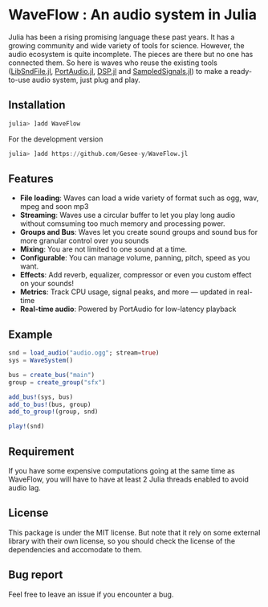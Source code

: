# WaveFlow : An audio system in Julia

Julia has been a rising promising language these past years. It has a growing community and wide variety of tools for science. However, the audio ecosystem is quite incomplete. The pieces are there but no one has connected them.
So here is waves who reuse the existing tools ([LibSndFile.jl](), [PortAudio.jl](), [DSP.jl]() and [SampledSignals.jl]()) to make a ready-to-use audio system, just plug and play.

## Installation

```julia
julia> ]add WaveFlow
```

For the development version

```julia
julia> ]add https://github.com/Gesee-y/WaveFlow.jl
```

## Features

* **File loading**: Waves can load a wide variety of format such as ogg, wav, mpeg and soon mp3
* **Streaming**: Waves use a circular buffer to let you play long audio without comsuming too much memory and processing power.
* **Groups and Bus**: Waves let you create sound groups and sound bus for more granular control over you sounds
* **Mixing**: You are not limited to one sound at a time.
* **Configurable**: You can manage volume, panning, pitch, speed as you want.
* **Effects**: Add reverb, equalizer, compressor or even you custom effect on your sounds!
* **Metrics**: Track CPU usage, signal peaks, and more — updated in real-time
* **Real-time audio**: Powered by PortAudio for low-latency playback

## Example

```julia
snd = load_audio("audio.ogg"; stream=true)
sys = WaveSystem()

bus = create_bus("main")
group = create_group("sfx")

add_bus!(sys, bus)
add_to_bus!(bus, group)
add_to_group!(group, snd)

play!(snd)
```

## Requirement

If you have some expensive computations going at the same time as WaveFlow, you will have to have at least 2 Julia threads enabled to avoid audio lag.

## License

This package is under the MIT license.
But note that it rely on some external library with their own license, so you should check the license of the dependencies and accomodate to them.

## Bug report

Feel free to leave an issue if you encounter a bug.

